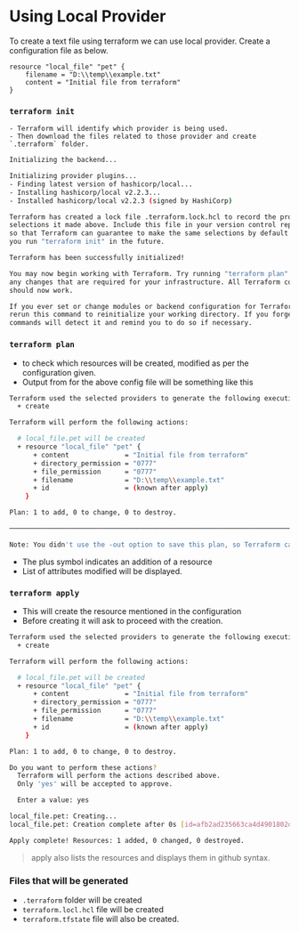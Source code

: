 # Using Local Provider

To create a text file using terraform we can use local provider.
Create a configuration file as below.

```
resource "local_file" "pet" {
    filename = "D:\\temp\\example.txt"
    content = "Initial file from terraform"
}
```

### `terraform init`
	- Terraform will identify which provider is being used.
	- Then download the files related to those provider and create `.terraform` folder.

```sh
Initializing the backend...

Initializing provider plugins...
- Finding latest version of hashicorp/local...
- Installing hashicorp/local v2.2.3...
- Installed hashicorp/local v2.2.3 (signed by HashiCorp)

Terraform has created a lock file .terraform.lock.hcl to record the provider
selections it made above. Include this file in your version control repository
so that Terraform can guarantee to make the same selections by default when
you run "terraform init" in the future.

Terraform has been successfully initialized!

You may now begin working with Terraform. Try running "terraform plan" to see
any changes that are required for your infrastructure. All Terraform commands
should now work.

If you ever set or change modules or backend configuration for Terraform,
rerun this command to reinitialize your working directory. If you forget, other
commands will detect it and remind you to do so if necessary.
```

###  `terraform plan` 
- to check which resources will be created, modified as per the configuration given.
- Output from for the above config file will be something like this
```sh
Terraform used the selected providers to generate the following execution plan. Resource actions are indicated with the following symbols:
  + create

Terraform will perform the following actions:

  # local_file.pet will be created
  + resource "local_file" "pet" {
      + content              = "Initial file from terraform"
      + directory_permission = "0777"
      + file_permission      = "0777"
      + filename             = "D:\\temp\\example.txt"
      + id                   = (known after apply)
    }

Plan: 1 to add, 0 to change, 0 to destroy.

──────────────────────────────────────────────────────────────────────────────────────────────────────────────────────────────────────────────────────────────────────────────────────────────── 

Note: You didn't use the -out option to save this plan, so Terraform can't guarantee to take exactly these actions if you run "terraform apply" now.
```

- The plus symbol indicates an addition of a resource
- List of attributes modified will be displayed.

### `terraform apply`
- This will create the resource mentioned in the configuration 
- Before creating it will ask to proceed with the creation.

```sh
Terraform used the selected providers to generate the following execution plan. Resource actions are indicated with the following symbols:
  + create

Terraform will perform the following actions:

  # local_file.pet will be created
  + resource "local_file" "pet" {
      + content              = "Initial file from terraform"
      + directory_permission = "0777"
      + file_permission      = "0777"
      + filename             = "D:\\temp\\example.txt"
      + id                   = (known after apply)
    }

Plan: 1 to add, 0 to change, 0 to destroy.

Do you want to perform these actions?
  Terraform will perform the actions described above.
  Only 'yes' will be accepted to approve.

  Enter a value: yes

local_file.pet: Creating...
local_file.pet: Creation complete after 0s [id=afb2ad235663ca4d4901802d057d9cbe10911337]

Apply complete! Resources: 1 added, 0 changed, 0 destroyed.
```

> apply also lists the resources and displays them in github syntax.

### Files that will be generated
- `.terraform` folder will be created
- `terraform.locl.hcl` file will be created
- `terraform.tfstate` file will also be created.

